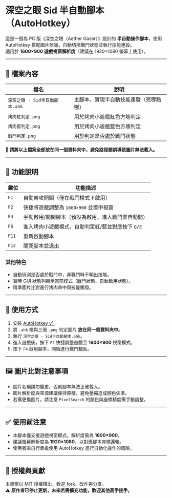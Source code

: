 # 深空之眼 Sid 半自動腳本（AutoHotkey）

這是一個為 PC 版《深空之眼（Aether Gazer）》設計的 **半自動操作腳本**，使用 AutoHotkey 搭配圖片辨識，自動切換戰鬥狀態並執行技能連段。  
適用於 **1600×900 遊戲視窗解析度**（建議在 1920×1080 螢幕上使用）。

---

## 📂 檔案內容

| 檔名                          | 說明 |
|------------------------------|------|
| `深空之眼 - Sid半自動腳本.ahk` | 主腳本，實現半自動技能連發（亮哪點哪） |
| `烤肉紅判定.png`               | 用於烤肉小遊戲紅色方塊判定 |
| `烤肉藍判定.png`               | 用於烤肉小遊戲藍色方塊判定 |
| `戰鬥判定.png`                 | 用於判定是否處於戰鬥狀態 |

📌 **請將以上檔案全部放在同一個資料夾中，避免路徑錯誤導致圖片無法載入。**

---

## 🔧 功能說明

| 鍵位 | 功能描述 |
|------|----------|
| `F1`  | 自動普攻開關（僅在戰鬥模式下啟用） |
| `F2`  | 快捷將遊戲調整為 `1600×900` 並置中視窗 |
| `F4`  | 手動啟用/關閉腳本（預設為啟用，進入戰鬥會自動開） |
| `F6`  | 進入烤肉小遊戲模式，自動判定紅/藍並對應按下 `Q/E` |
| `F11` | 重新啟動腳本 |
| `F12` | 關閉腳本並退出 |

### 其他特色

- 自動偵測是否處於戰鬥中，非戰鬥時不輸出技能。
- 實時 GUI 狀態列顯示當前模式（戰鬥狀態、自動啟用狀態）。
- 精準圖片比對進行烤肉命中與技能觸發。

---

## 🚀 使用方式

1. 安裝 [AutoHotkey v1](https://www.autohotkey.com/)。
2. 將 `.ahk` 檔與三張 `.png` 判定圖片 **放在同一個資料夾中**。
3. 執行 `深空之眼 - Sid半自動腳本.ahk`。
4. 進入遊戲後，按下 `F2` 快捷調整遊戲至 **1600×900** 視窗模式。
5. 按下 `F4` 啟用腳本，開始進行戰鬥輔助。

---

## 🖼 圖片比對注意事項

- 圖片名稱請勿變更，否則腳本無法正確載入。
- 圖片解析度與來源建議保持原樣，避免壓縮造成顏色失準。
- 若需更換圖片，請注意 `PixelSearch` 的顏色與座標精度需手動調整。

---

## ✅ 使用前注意

- 本腳本僅支援遊戲視窗模式，解析度需為 **1600×900**。
- 建議螢幕解析度為 **1920×1080**，以對應腳本座標邏輯。
- 使用者需自行承擔使用 AutoHotkey 進行自動化操作的風險。

---

## 🙌 授權與貢獻

本專案以 MIT 授權釋出，歡迎 fork、改作與分享。  
⚠️ **原作者已停止更新，未來若需擴充功能，歡迎其他高手接手。**
